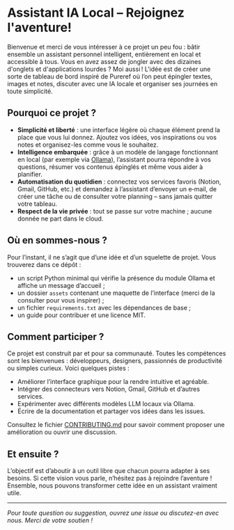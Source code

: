 # Assistant IA Local – Rejoignez l'aventure!

Bienvenue et merci de vous intéresser à ce projet un peu fou : bâtir ensemble un assistant personnel intelligent, entièrement en local et accessible à tous.  Vous en avez assez de jongler avec des dizaines d'onglets et d'applications lourdes ? Moi aussi ! L'idée est de créer une sorte de tableau de bord inspiré de Pureref où l’on peut épingler textes, images et notes, discuter avec une IA locale et organiser ses journées en toute simplicité.

## Pourquoi ce projet ?

- **Simplicité et liberté** : une interface légère où chaque élément prend la place que vous lui donnez. Ajoutez vos idées, vos inspirations ou vos notes et organisez-les comme vous le souhaitez.
- **Intelligence embarquée** : grâce à un modèle de langage fonctionnant en local (par exemple via [Ollama](https://github.com/ollama/ollama)), l’assistant pourra répondre à vos questions, résumer vos contenus épinglés et même vous aider à planifier.
- **Automatisation du quotidien** : connectez vos services favoris (Notion, Gmail, GitHub, etc.) et demandez à l’assistant d’envoyer un e‑mail, de créer une tâche ou de consulter votre planning – sans jamais quitter votre tableau.
- **Respect de la vie privée** : tout se passe sur votre machine ; aucune donnée ne part dans le cloud.

## Où en sommes-nous ?

Pour l’instant, il ne s’agit que d’une idée et d’un squelette de projet.  Vous trouverez dans ce dépôt :
- un script Python minimal qui vérifie la présence du module Ollama et affiche un message d’accueil ;
- un dossier `assets` contenant une maquette de l’interface (merci de la consulter pour vous inspirer) ;
- un fichier `requirements.txt` avec les dépendances de base ;
- un guide pour contribuer et une licence MIT.

## Comment participer ?

Ce projet est construit par et pour sa communauté. Toutes les compétences sont les bienvenues : développeurs, designers, passionnés de productivité ou simples curieux. Voici quelques pistes :

- Améliorer l’interface graphique pour la rendre intuitive et agréable.
- Intégrer des connecteurs vers Notion, Gmail, GitHub et d’autres services.
- Expérimenter avec différents modèles LLM locaux via Ollama.
- Écrire de la documentation et partager vos idées dans les issues.

Consultez le fichier [CONTRIBUTING.md](CONTRIBUTING.md) pour savoir comment proposer une amélioration ou ouvrir une discussion.

## Et ensuite ?

L’objectif est d’aboutir à un outil libre que chacun pourra adapter à ses besoins. Si cette vision vous parle, n’hésitez pas à rejoindre l’aventure ! Ensemble, nous pouvons transformer cette idée en un assistant vraiment utile.

---

_Pour toute question ou suggestion, ouvrez une issue ou discutez-en avec nous. Merci de votre soutien !_

